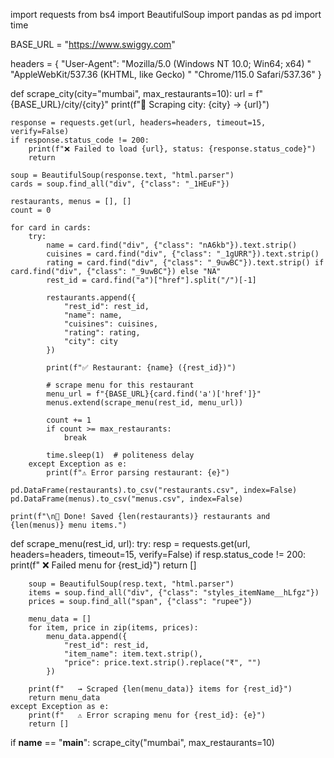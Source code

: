 import requests
from bs4 import BeautifulSoup
import pandas as pd
import time

BASE_URL = "https://www.swiggy.com"

headers = {
    "User-Agent": "Mozilla/5.0 (Windows NT 10.0; Win64; x64) "
                  "AppleWebKit/537.36 (KHTML, like Gecko) "
                  "Chrome/115.0 Safari/537.36"
}

def scrape_city(city="mumbai", max_restaurants=10):
    url = f"{BASE_URL}/city/{city}"
    print(f"🔎 Scraping city: {city} → {url}")

    response = requests.get(url, headers=headers, timeout=15, verify=False)
    if response.status_code != 200:
        print(f"❌ Failed to load {url}, status: {response.status_code}")
        return

    soup = BeautifulSoup(response.text, "html.parser")
    cards = soup.find_all("div", {"class": "_1HEuF"})

    restaurants, menus = [], []
    count = 0

    for card in cards:
        try:
            name = card.find("div", {"class": "nA6kb"}).text.strip()
            cuisines = card.find("div", {"class": "_1gURR"}).text.strip()
            rating = card.find("div", {"class": "_9uwBC"}).text.strip() if card.find("div", {"class": "_9uwBC"}) else "NA"
            rest_id = card.find("a")["href"].split("/")[-1]

            restaurants.append({
                "rest_id": rest_id,
                "name": name,
                "cuisines": cuisines,
                "rating": rating,
                "city": city
            })

            print(f"✅ Restaurant: {name} ({rest_id})")

            # scrape menu for this restaurant
            menu_url = f"{BASE_URL}{card.find('a')['href']}"
            menus.extend(scrape_menu(rest_id, menu_url))

            count += 1
            if count >= max_restaurants:
                break

            time.sleep(1)  # politeness delay
        except Exception as e:
            print(f"⚠️ Error parsing restaurant: {e}")

    pd.DataFrame(restaurants).to_csv("restaurants.csv", index=False)
    pd.DataFrame(menus).to_csv("menus.csv", index=False)

    print(f"\n🎉 Done! Saved {len(restaurants)} restaurants and {len(menus)} menu items.")

def scrape_menu(rest_id, url):
    try:
        resp = requests.get(url, headers=headers, timeout=15, verify=False)
        if resp.status_code != 200:
            print(f"   ❌ Failed menu for {rest_id}")
            return []

        soup = BeautifulSoup(resp.text, "html.parser")
        items = soup.find_all("div", {"class": "styles_itemName__hLfgz"})
        prices = soup.find_all("span", {"class": "rupee"})

        menu_data = []
        for item, price in zip(items, prices):
            menu_data.append({
                "rest_id": rest_id,
                "item_name": item.text.strip(),
                "price": price.text.strip().replace("₹", "")
            })

        print(f"   → Scraped {len(menu_data)} items for {rest_id}")
        return menu_data
    except Exception as e:
        print(f"   ⚠️ Error scraping menu for {rest_id}: {e}")
        return []


if __name__ == "__main__":
    scrape_city("mumbai", max_restaurants=10)
